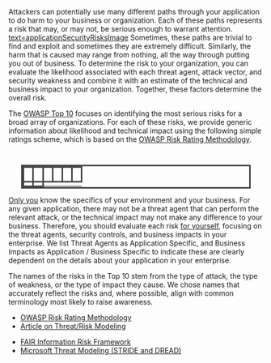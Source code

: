 Attackers can potentially use many different paths through your
application to do harm to your business or organization. Each of these
paths represents a risk that may, or may not, be serious enough to
warrant attention.
[text=applicationSecurityRisksImage]({{Top_10:LanguageFile "wikilink")
Sometimes, these paths are trivial to find and exploit and sometimes
they are extremely difficult. Similarly, the harm that is caused may
range from nothing, all the way through putting you out of business. To
determine the risk to your organization, you can evaluate the likelihood
associated with each threat agent, attack vector, and security weakness
and combine it with an estimate of the technical and business impact to
your organization. Together, these factors determine the overall risk.

The [OWASP Top 10](https://www.owasp.org/index.php/Top_10) focuses on
identifying the most serious risks for a broad array of organizations.
For each of these risks, we provide generic information about likelihood
and technical impact using the following simple ratings scheme, which is
based on the [OWASP Risk Rating
Methodology](https://www.owasp.org/index.php/OWASP_Risk_Rating_Methodology).

<center>

<table style="align:center; border-collapse: collapse; text-align:center;
              margin: 0px 5px 0px 5px; border: 3px solid #444444;
              background-color: {{Top 10:BackgroundColor|year=2013 }};
              padding=2; width: 90%;">

<tr style="background-color: {{Top 10:BorderColor|year=2013 }}; height: 2em; font-size: 90%; color: #FFFFFF;  text-shadow: 2px 2px 8px #444444; ">

<th style="width: 16.5%; border: 3px solid #444444;">

</th>

<th style="width: 16.5%; border: 3px solid #444444;">

</th>

<th style="width: 16.5%; border: 3px solid #444444;">

</th>

<th style="width: 16.5%; border: 3px solid #444444;">

</th>

<th style="width: 16.5%; border: 3px solid #444444;">

</th>

<th style="width: 16.5%; border: 3px solid #444444;">

</th>

</tr>

<tr>

<td style="font-weight: bold; font-size:100%; border: 3px solid #444444;" rowspan="3">

</td>

` `

<td style="font-weight: bold; font-size: 100%; border: 3px solid #444444; " rowspan="3">

</td>

</tr>

<tr>

</tr>

<tr>

</tr>

</table>

</center>

<u>Only you</u> know the specifics of your environment and your
business. For any given application, there may not be a threat agent
that can perform the relevant attack, or the technical impact may not
make any difference to your business. Therefore, you should evaluate
each risk <u>for yourself</u>, focusing on the threat agents, security
controls, and business impacts in your enterprise. We list Threat Agents
as Application Specific, and Business Impacts as Application / Business
Specific to indicate these are clearly dependent on the details about
your application in your enterprise.

The names of the risks in the Top 10 stem from the type of attack, the
type of weakness, or the type of impact they cause. We chose names that
accurately reflect the risks and, where possible, align with common
terminology most likely to raise awareness.

  - [OWASP Risk Rating
    Methodology](https://www.owasp.org/index.php/OWASP_Risk_Rating_Methodology)
  - [Article on Threat/Risk
    Modeling](https://www.owasp.org/index.php/Threat_Risk_Modeling)

<!-- end list -->

  - [FAIR Information Risk
    Framework](http://fairwiki.riskmanagementinsight.com/)
  - [Microsoft Threat Modeling (STRIDE and
    DREAD)](http://msdn.microsoft.com/en-us/library/aa302419.aspx)